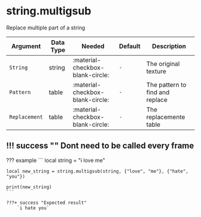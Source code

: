 # string.multigsub
Replace multiple part of a string

| Argument              | Data Type                            | Needed                    | Default         | Description
| ----------------------| ------------------------------------ | ------------------------- |-----------------|-------------
| `String`                | string | :material-checkbox-blank-circle: | `-` | The original texture
| `Pattern`                | table | :material-checkbox-blank-circle: | `-` | The pattern to find and replace
| `Replacement`                | table | :material-checkbox-blank-circle: | `-` | The replacemente table

!!! success ""
    Dont need to be called every frame
---
??? example
    ```
    local string = "i love me"

    local new_string = string.multigsub(string, {"love", "me"}, {"hate", "you"})

    print(new_string)
    ```

    ???+ success "Expected result"
        `i hate you`